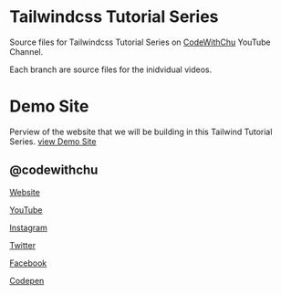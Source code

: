 # Tailwindcss Tutorial Series

Source files for Tailwindcss Tutorial Series on <a href="https://www.youtube.com/channel/UCSyosm-WcUPT4LnUIIdqSCw" title="Subscribe to CodeWithChu Youtube Channel" target="_blank">CodeWithChu</a> YouTube Channel.

Each branch are source files for the inidvidual videos.

# Demo Site

Perview of the website that we will be building in this Tailwind Tutorial Series.
<a href="http://tailwindcss.arthurchu.ca" title="Demo site for codewithchu Tailwindcss Web Development Tutorials Series" target="_blank">view Demo Site</a>

## @codewithchu

[Website](https://www.arthurchu.ca 'Web Development Tutorials, Tips & Tricks | CodeWithChu Website')

[YouTube](https://www.youtube.com/channel/UCSyosm-WcUPT4LnUIIdqSCw 'CodeWithChu Youtube Channel')

[Instagram](https://www.instagram.com/codewithchu/ 'Follow CodeWithChu on Instagram')

[Twitter](https://twitter.com/codewithchu 'Follow CodeWithChu on Twitter')

[Facebook](https://www.facebook.com/codewithchu 'Like CodeWithChu on Facebook')

[Codepen](https://codepen.io/codewithchu 'Follow CodeWithChu on Codepen')
